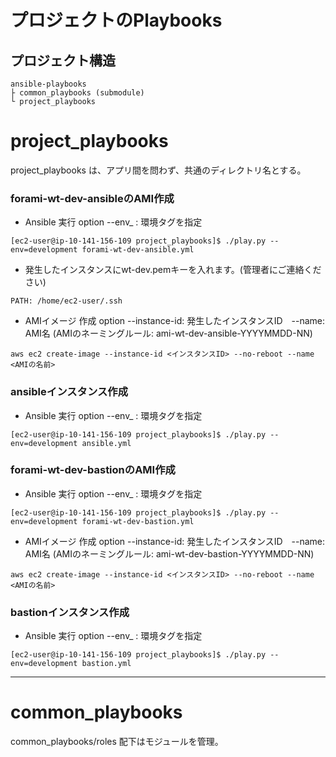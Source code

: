 # プロジェクトのPlaybooks
## プロジェクト構造

```
ansible-playbooks
├ common_playbooks (submodule)
└ project_playbooks
```

# project_playbooks
project_playbooks は、アプリ間を問わず、共通のディレクトリ名とする。

### forami-wt-dev-ansibleのAMI作成
 - Ansible 実行 option --env_ : 環境タグを指定

```[ec2-user@ip-10-141-156-109 project_playbooks]$ ./play.py --env=development forami-wt-dev-ansible.yml```

 - 発生したインスタンスにwt-dev.pemキーを入れます。(管理者にご連絡ください)
 
```PATH: /home/ec2-user/.ssh```
 
 - AMIイメージ 作成 option --instance-id: 発生したインスタンスID　--name: AMI名   (AMIのネーミングルール: ami-wt-dev-ansible-YYYYMMDD-NN)

```aws ec2 create-image --instance-id <インスタンスID> --no-reboot --name <AMIの名前>```

### ansibleインスタンス作成
 - Ansible 実行 option --env_ : 環境タグを指定

```[ec2-user@ip-10-141-156-109 project_playbooks]$ ./play.py --env=development ansible.yml```

### forami-wt-dev-bastionのAMI作成
 - Ansible 実行 option --env_ : 環境タグを指定

```[ec2-user@ip-10-141-156-109 project_playbooks]$ ./play.py --env=development forami-wt-dev-bastion.yml```

 - AMIイメージ 作成 option --instance-id: 発生したインスタンスID　--name: AMI名   (AMIのネーミングルール: ami-wt-dev-bastion-YYYYMMDD-NN)

```aws ec2 create-image --instance-id <インスタンスID> --no-reboot --name <AMIの名前>```

### bastionインスタンス作成
 - Ansible 実行 option --env_ : 環境タグを指定

```[ec2-user@ip-10-141-156-109 project_playbooks]$ ./play.py --env=development bastion.yml```


---

# common_playbooks
common_playbooks/roles 配下はモジュールを管理。

